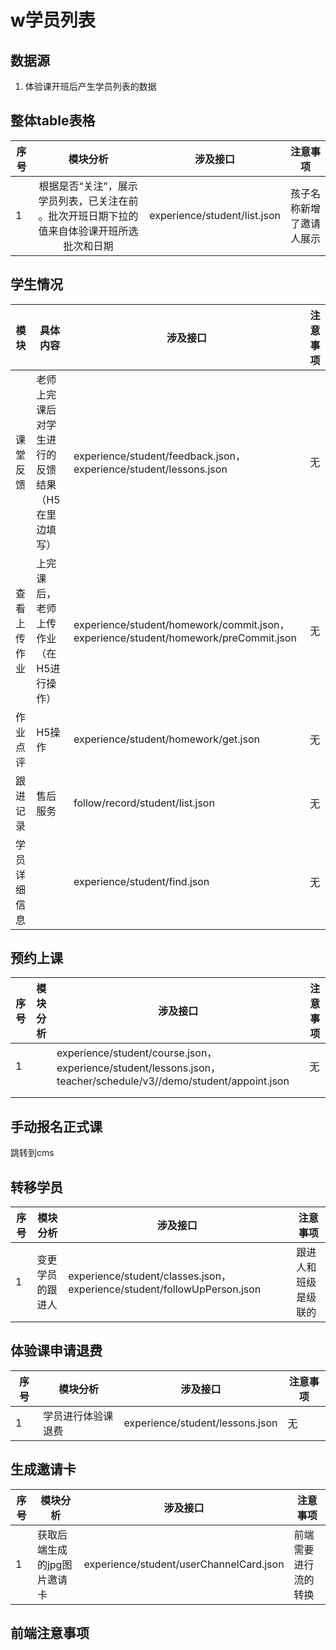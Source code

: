 # w学员列表
## 数据源
1. 体验课开班后产生学员列表的数据

## 整体table表格

| 序号 |                           模块分析                           | 涉及接口                     | 注意事项                 |
| ---- | :----------------------------------------------------------: | ---------------------------- | ------------------------ |
| 1    | 根据是否“关注”，展示学员列表，已关注在前 。批次开班日期下拉的值来自体验课开班所选批次和日期 | experience/student/list.json | 孩子名称新增了邀请人展示 |

## 学生情况

| 模块         | 具体内容                                         | 涉及接口                                                     | 注意事项 |
| ------------ | ------------------------------------------------ | ------------------------------------------------------------ | -------- |
| 课堂反馈     | 老师上完课后对学生进行的反馈结果（H5在里边填写） | experience/student/feedback.json，experience/student/lessons.json | 无       |
| 查看上传作业 | 上完课后，老师上传作业（在H5进行操作）           | experience/student/homework/commit.json，experience/student/homework/preCommit.json | 无       |
| 作业点评     | H5操作                                           | experience/student/homework/get.json                         | 无       |
| 跟进记录     | 售后服务                                         | follow/record/student/list.json                              | 无       |
| 学员详细信息 |                                                  | experience/student/find.json                                 | 无       |

## 预约上课

| 序号 | 模块分析 | 涉及接口                                                     | 注意事项 |
| ---- | -------- | ------------------------------------------------------------ | -------- |
| 1    |          | experience/student/course.json，experience/student/lessons.json，teacher/schedule/v3//demo/student/appoint.json | 无       |
|      |          |                                                              |          |
|      |          |                                                              |          |

## 手动报名正式课

跳转到cms

## 转移学员

| 序号 | 模块分析         | 涉及接口                                                     | 注意事项             |
| ---- | ---------------- | ------------------------------------------------------------ | -------------------- |
| 1    | 变更学员的跟进人 | experience/student/classes.json，experience/student/followUpPerson.json | 跟进人和班级是级联的 |

## 体验课申请退费

| 序号 | 模块分析           | 涉及接口                        | 注意事项 |
| ---- | ------------------ | ------------------------------- | -------- |
| 1    | 学员进行体验课退费 | experience/student/lessons.json | 无       |



## 生成邀请卡

| 序号 | 模块分析                    | 涉及接口                                | 注意事项             |
| ---- | --------------------------- | --------------------------------------- | -------------------- |
| 1    | 获取后端生成的jpg图片邀请卡 | experience/student/userChannelCard.json | 前端需要进行流的转换 |

## 前端注意事项



